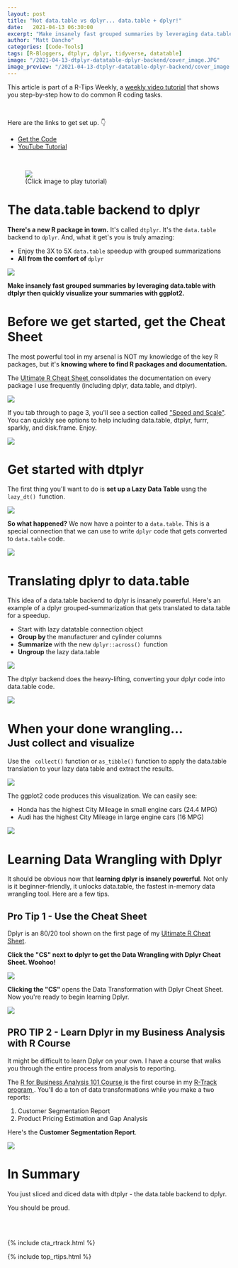 ```yaml
---
layout: post
title: "Not data.table vs dplyr... data.table + dplyr!"
date:   2021-04-13 06:30:00
excerpt: "Make insanely fast grouped summaries by leveraging data.table with dtplyr. Then quickly visualize your summaries with ggplot2."
author: "Matt Dancho"
categories: [Code-Tools]
tags: [R-Bloggers, dtplyr, dplyr, tidyverse, datatable]
image: "/2021-04-13-dtplyr-datatable-dplyr-backend/cover_image.JPG"
image_preview: "/2021-04-13-dtplyr-datatable-dplyr-backend/cover_image.JPG"
---
```


This article is part of a R-Tips Weekly, a <a href="https://mailchi.mp/business-science/r-tips-newsletter">weekly video tutorial</a> that shows you step-by-step how to do common R coding tasks.

<br/>

<p>Here are the links to get set up. 👇</p>

<ul>
    <li><a href="https://mailchi.mp/business-science/r-tips-newsletter">Get the Code</a></li>
    <li><a href="https://youtu.be/r0ricexnF6A">YouTube Tutorial</a></li> 
</ul>

<br/>

<figure class="text-center">
    <a href="https://youtu.be/r0ricexnF6A">
    <img src="/assets/2021-04-13-dtplyr-datatable-dplyr-backend/video.png" border="0" /></a>
  <figcaption>(Click image to play tutorial)</figcaption>
</figure>

# The data.table backend to dplyr

__There's a new R package in town.__ It's called `dtplyr`. It's the `data.table` backend to `dplyr`. And, what it get's you is truly amazing:

<ul>
    <li>Enjoy the 3X to 5X <code>data.table</code> speedup with grouped summarizations</li>
    <li><strong>All from the comfort of </strong><code>dplyr</code></li>
</ul>

<img src="/assets/2021-04-13-dtplyr-datatable-dplyr-backend/grouped_summary.jpg" max-width="100%">

<p><strong>Make insanely fast grouped summaries by
leveraging data.table with dtplyr then quickly visualize your summaries with ggplot2.</strong></p>

<h1>Before we get started, get the Cheat Sheet</h1>

<p>The most powerful tool in my arsenal is NOT my knowledge of the key R packages, but it's <strong>knowing where to find R packages and documentation.</strong></p>

<p>The <a href="https://www.business-science.io/r-cheatsheet.html">Ultimate R Cheat Sheet </a> consolidates the documentation on every package I use frequently (including dplyr, data.table, and dtplyr). </p>

<a href="https://www.business-science.io/r-cheatsheet.html"> <img src="/assets/2021-04-13-dtplyr-datatable-dplyr-backend/workflow.jpg" style="max-width: 100%;"> </a>

<p>If you tab through to page 3, you'll see a section called <a href="https://www.business-science.io/r-cheatsheet.html">"Speed and Scale"</a>. You can quickly see options to help including data.table, dtplyr, furrr, sparkly, and disk.frame. Enjoy.</p>

<img src="/assets/2021-04-13-dtplyr-datatable-dplyr-backend/data_table_dtplyr.jpg" max-width="100%">

<h1>Get started with dtplyr</h1>

<p>The first thing you'll want to do is <strong>set up a Lazy Data Table</strong> usng the <code>lazy_dt() </code>function. </p>

<img src="/assets/2021-04-13-dtplyr-datatable-dplyr-backend/code.jpg" max-width="100%">

<p><strong>So what happened?</strong> We now have a pointer to a <code>data.table</code>. This is a special connection that we can use to write <code>dplyr</code> code that gets converted to <code>data.table</code> code.</p>

<img src="/assets/2021-04-13-dtplyr-datatable-dplyr-backend/lazy_data_table.jpg" max-width="100%">

<h1>Translating dplyr to data.table</h1>

<p>This idea of a data.table backend to dplyr is insanely powerful. Here's an example of a dplyr grouped-summarization that gets translated to data.table for a speedup. </p>

<ul>
    <li>Start with lazy datatable connection object</li>
    <li><strong>Group by </strong>the manufacturer and cylinder columns</li>
    <li><strong>Summarize</strong> with the new <code>dplyr::across() </code>function</li>
    <li><strong>Ungroup</strong> the lazy data.table</li>
</ul>

<img src="/assets/2021-04-13-dtplyr-datatable-dplyr-backend/dplyer_code.jpg" max-width="100%">

<p>The dtplyr backend does the heavy-lifting, converting your dplyr code into data.table code. </p>

<img src="/assets/2021-04-13-dtplyr-datatable-dplyr-backend/data_table_translation.jpg" max-width="100%">

<h1>When your done wrangling...<br>
<small>Just collect and visualize</small></h1>

<p>Use the <code> collect()</code> function or <code>as_tibble()</code> function to apply the data.table translation to your lazy data table and extract the results. </p>

<img src="/assets/2021-04-13-dtplyr-datatable-dplyr-backend/collect_visualize.jpg" max-width="100%">

<p>The ggplot2 code produces this visualization. We can easily see:</p>

<ul>
    <li>Honda has the highest City Mileage in small engine cars (24.4 MPG)</li>
    <li>Audi has the highest City Mileage in large engine cars (16 MPG)</li>
</ul>

<img src="/assets/2021-04-13-dtplyr-datatable-dplyr-backend/grouped_summary2.jpg" max-width="100%">

<h1>Learning Data Wrangling with Dplyr</h1>

<p>It should be obvious now that <strong>learning dplyr is insanely powerful</strong>. Not only is it beginner-friendly, it unlocks data.table, the fastest in-memory data wrangling tool. Here are a few tips. </p>

<h2>Pro Tip 1 - Use the Cheat Sheet </h2>

<p>Dplyr is an 80/20 tool shown on the first page of my <a href="https://www.business-science.io/r-cheatsheet.html"> Ultimate R Cheat Sheet</a>. </p>

<p><strong>Click the "CS" next to dplyr to get the Data Wrangling with Dplyr Cheat Sheet. Woohoo!</strong></p>

<a href="https://www.business-science.io/r-cheatsheet.html"> <img src="/assets/2021-04-13-dtplyr-datatable-dplyr-backend/workflow2.jpg" style="max-width: 100%;"></a>

<p><strong>Clicking the "CS" </strong>opens the Data Transformation with Dplyr Cheat Sheet. Now you're ready to begin learning Dplyr. </p>

<img src="/assets/2021-04-13-dtplyr-datatable-dplyr-backend/cheat_sheet.jpg" max-width="100%">

<h2>PRO TIP 2 - Learn Dplyr in my Business Analysis with R Course</h2>

<p>It might be difficult to learn Dplyr on your own. I have a course that walks you through the entire process from analysis to reporting.</p>

<p>The <a href="https://university.business-science.io/p/ds4b-101-r-business-analysis-r"> R for Business Analysis 101 Course </a> is the first course in my <a href="https://university.business-science.io/p/5-course-bundle-machine-learning-web-apps-time-series/"> R-Track program </a>. You'll do a ton of data transformations while you make a two reports:</p>

<ol>
    <li>Customer Segmentation Report</li>
    <li>Product Pricing Estimation and Gap Analysis</li>
</ol>

<p>Here's the <strong>Customer Segmentation Report</strong>.</p>

<img src="/assets/2021-04-13-dtplyr-datatable-dplyr-backend/segmentation_report.jpg" max-width="100%">

<h1>In Summary</h1>

<p>You just sliced and diced data with dtplyr - the data.table backend to dplyr. </p>

<p>You should be proud.</p>




<!-- 3. End your code -->




<!-- This is markdown code. It wont look formatted in your browser, 
    but will be fine when published. to the website -->

<br><br>

{% include cta_rtrack.html %}

{% include top_rtips.html %}



</body>
</html>